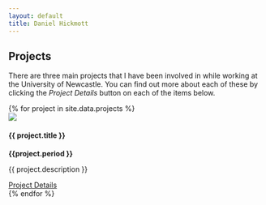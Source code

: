 ```yaml
---
layout: default
title: Daniel Hickmott
---
```


<div class="container">
    <div class="showcase">
        <div class="container">
            <h2>Projects</h2>
            <p>
                There are three main projects that I have been involved in while working at the University of Newcastle. 
                You can find out more about each of these by clicking the <i>Project Details</i> button on each of the items below.
            </p>            
            {% for project in site.data.projects %}
            <div class="row">
                <div class="card md-2 box-shadow py-3 my-2 mx-2">
                    <div class="row">
                        <div class ="col-md-4">
                            <img class="card-img-top list-img border border-secondary" 
                                src="{{ site.baseurl | append: '/projects/images/' | append: project.imageFilePath }}">
                        </div>
                        <div class ="col-md-8">
                            <div class="card-body">
                                <h4>{{ project.title }}</h4>
                                <strong>{{project.period }}</strong>
                                <p class="card-text">{{ project.description }}</p>
                                <div class="list-item-buttons">
                                    <a href="{{ project.pageName }}" class="btn btn-sm btn-info float-right">
                                        Project Details
                                        <i class="fa fa-info-circle project-icon"></i>
                                    </a>
                                </div>
                            </div>
                        </div>
                    </div>                  
                </div>
            </div>
            {% endfor %}
        </div>
    </div>
</div>